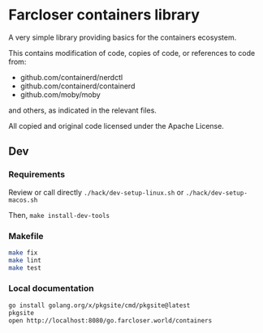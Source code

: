 # Farcloser containers library

A very simple library providing basics for the containers ecosystem.

This contains modification of code, copies of code, or references to code from:
- github.com/containerd/nerdctl
- github.com/containerd/containerd
- github.com/moby/moby

and others, as indicated in the relevant files.

All copied and original code licensed under the Apache License.

## Dev

### Requirements

Review or call directly `./hack/dev-setup-linux.sh` or `./hack/dev-setup-macos.sh`

Then, `make install-dev-tools`

### Makefile

```bash
make fix
make lint
make test
```

### Local documentation

```bash
go install golang.org/x/pkgsite/cmd/pkgsite@latest
pkgsite
open http://localhost:8080/go.farcloser.world/containers
```
